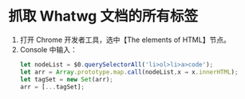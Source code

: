 # 抓取 Whatwg 文档的所有标签
1. 打开 Chrome 开发者工具，选中【The elements of HTML】节点。
2. Console 中输入：
    ```javascript
    let nodeList = $0.querySelectorAll('li>ol>li>a>code');
    let arr = Array.prototype.map.call(nodeList,x ⇒ x.innerHTML);
    let tagSet = new Set(arr);
    arr = [...tagSet];
    ```